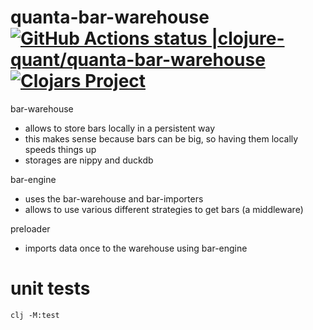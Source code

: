# quanta-bar-warehouse [![GitHub Actions status |clojure-quant/quanta-bar-warehouse](https://github.com/clojure-quant/quanta-bar-warehouse/workflows/CI/badge.svg)](https://github.com/clojure-quant/quanta-bar-warehouse/actions?workflow=CI)[![Clojars Project](https://img.shields.io/clojars/v/io.github.clojure-quant/quanta-bar-warehouse.svg)](https://clojars.org/io.github.clojure-quant/quanta-bar-warehouse)

bar-warehouse 
  - allows to store bars locally in a persistent way
  - this makes sense because bars can be big, so having them locally 
    speeds things up
  - storages are nippy and duckdb


bar-engine 
  - uses the bar-warehouse and bar-importers
  - allows to use various different strategies to get bars 
    (a middleware)  

preloader
- imports data once to the warehouse using bar-engine


# unit tests

```
clj -M:test
```

